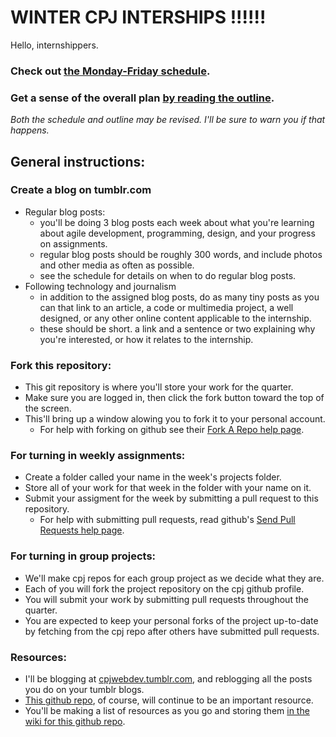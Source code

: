 # WINTER CPJ INTERSHIPS !!!!!!

Hello, internshippers.

### Check out [the Monday-Friday schedule](https://github.com/cpj/winter-2012/blob/master/schedule.md).

### Get a sense of the overall plan [by reading the outline](https://github.com/cpj/winter-2012/blob/master/outline.md).

_Both the schedule and outline may be revised. I'll be sure to warn you if that happens._


## General instructions:

### Create a blog on tumblr.com
- Regular blog posts:
  - you'll be doing 3 blog posts each week about what you're learning about agile development, programming, design, and your progress on assignments.
  - regular blog posts should be roughly 300 words, and include photos and other media as often as possible.
  - see the schedule for details on when to do regular blog posts.
- Following technology and journalism
  - in addition to the assigned blog posts, do as many tiny posts as you can that link to an article, a code or multimedia project, a well designed, or any other online content applicable to the internship.
  - these should be short. a link and a sentence or two explaining why you're interested, or how it relates to the internship.

### Fork this repository:
- This git repository is where you'll store your work for the quarter.
- Make sure you are logged in, then click the fork button toward the top of the screen.
- This'll bring up a window alowing you to fork it to your personal account.
  - For help with forking on github see their [Fork A Repo help page](http://help.github.com/fork-a-repo/).


### For turning in weekly assignments:
- Create a folder called your name in the week's projects folder.
- Store all of your work for that week in the folder with your name on it.
- Submit your assigment for the week by submitting a pull request to this repository.
  - For help with submitting pull requests, read github's [Send Pull Requests help page](http://help.github.com/send-pull-requests/).


### For turning in group projects:
- We'll make cpj repos for each group project as we decide what they are.
- Each of you will fork the project repository on the cpj github profile.
- You will submit your work by submitting pull requests throughout the quarter.
- You are expected to keep your personal forks of the project up-to-date by fetching from the cpj repo after others have submitted pull requests.


### Resources:
- I'll be blogging at [cpjwebdev.tumblr.com](http://cpjwebdev.tumblr.com/), and reblogging all the posts you do on your tumblr blogs.
- [This github repo](http://github.com/cpj/winter-2012), of course, will continue to be an important resource.
- You'll be making a list of resources as you go and storing them [in the wiki for this github repo](https://github.com/cpj/cpj.github.com/wiki).
